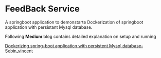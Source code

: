 # FeedBack Service

A springboot application to demonstarte Dockerization of springboot application with persistant Mysql database.

Following <b>Medium</b> blog contains detailed explanation on setup and running

[Dockerizing spring-boot application with persistent Mysql database-Sebin_vincent](https://medium.com/me/stats/post/2ad66ef0c6)
